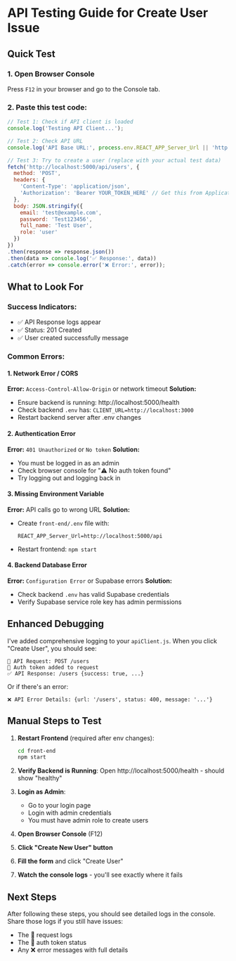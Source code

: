 # API Testing Guide for Create User Issue

## Quick Test

### 1. Open Browser Console
Press `F12` in your browser and go to the Console tab.

### 2. Paste this test code:

```javascript
// Test 1: Check if API client is loaded
console.log('Testing API Client...');

// Test 2: Check API URL
console.log('API Base URL:', process.env.REACT_APP_Server_Url || 'http://localhost:5000/api');

// Test 3: Try to create a user (replace with your actual test data)
fetch('http://localhost:5000/api/users', {
  method: 'POST',
  headers: {
    'Content-Type': 'application/json',
    'Authorization': 'Bearer YOUR_TOKEN_HERE' // Get this from Application -> Local Storage -> Supabase token
  },
  body: JSON.stringify({
    email: 'test@example.com',
    password: 'Test123456',
    full_name: 'Test User',
    role: 'user'
  })
})
.then(response => response.json())
.then(data => console.log('✅ Response:', data))
.catch(error => console.error('❌ Error:', error));
```

## What to Look For

### Success Indicators:
- ✅ API Response logs appear
- ✅ Status: 201 Created
- ✅ User created successfully message

### Common Errors:

#### 1. Network Error / CORS
**Error:** `Access-Control-Allow-Origin` or network timeout
**Solution:**
- Ensure backend is running: http://localhost:5000/health
- Check backend `.env` has: `CLIENT_URL=http://localhost:3000`
- Restart backend server after .env changes

#### 2. Authentication Error
**Error:** `401 Unauthorized` or `No token`
**Solution:**
- You must be logged in as an admin
- Check browser console for "⚠️ No auth token found"
- Try logging out and logging back in

#### 3. Missing Environment Variable
**Error:** API calls go to wrong URL
**Solution:**
- Create `front-end/.env` file with:
  ```
  REACT_APP_Server_Url=http://localhost:5000/api
  ```
- Restart frontend: `npm start`

#### 4. Backend Database Error
**Error:** `Configuration Error` or Supabase errors
**Solution:**
- Check backend `.env` has valid Supabase credentials
- Verify Supabase service role key has admin permissions

## Enhanced Debugging

I've added comprehensive logging to your `apiClient.js`. When you click "Create User", you should see:

```
🔄 API Request: POST /users
🔐 Auth token added to request
✅ API Response: /users {success: true, ...}
```

Or if there's an error:
```
❌ API Error Details: {url: '/users', status: 400, message: '...'}
```

## Manual Steps to Test

1. **Restart Frontend** (required after env changes):
   ```bash
   cd front-end
   npm start
   ```

2. **Verify Backend is Running**:
   Open http://localhost:5000/health - should show "healthy"

3. **Login as Admin**:
   - Go to your login page
   - Login with admin credentials
   - You must have admin role to create users

4. **Open Browser Console** (F12)

5. **Click "Create New User" button**

6. **Fill the form** and click "Create User"

7. **Watch the console logs** - you'll see exactly where it fails

## Next Steps

After following these steps, you should see detailed logs in the console. Share those logs if you still have issues:
- The 🔄 request logs
- The 🔐 auth token status
- Any ❌ error messages with full details


